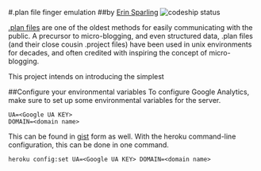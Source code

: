 #.plan file finger emulation
##by [Erin Sparling](http://erinsparling.com)
![codeship status](https://codeship.io/projects/54001420-d270-0131-0c81-42babe56eca9/status)

[.plan files](http://en.wikipedia.org/wiki/Finger_protocol) are one of the oldest
 methods for easily communicating with the public. A precursor to micro-blogging,
 and even structured data, .plan files (and their close cousin .project files) have
 been used in unix environments for decades, and often credited with inspiring
 the concept of micro-blogging.

 This project intends on introducing the simplest

##Configure your environmental variables
To configure Google Analytics, make sure to set up some environmental variables for the server.
```
UA=<Google UA KEY>
DOMAIN=<domain name>
```
This can be found in [gist](https://gist.github.com/everyplace/8d9d0045cb3bdf10fca8) form as well.
With the heroku command-line configuration, this can be done in one command.
```
heroku config:set UA=<Google UA KEY> DOMAIN=<domain name>
```
